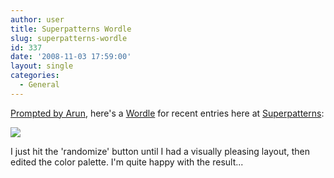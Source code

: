 ```yaml
---
author: user
title: Superpatterns Wordle
slug: superpatterns-wordle
id: 337
date: '2008-11-03 17:59:00'
layout: single
categories:
  - General
---
```


[Prompted by Arun](http://blogs.sun.com/arungupta/entry/wordle_word_cloud_applet), here's a [Wordle](http://www.wordle.net/) for recent entries here at [Superpatterns](http://blogs.sun.com/superpat/):

[![](http://blog.superpat.com/wp-content/uploads/2009/09/Wordle.png)](http://www.wordle.net/gallery/wrdl/286699/Superpatterns "Wordle: Superpatterns")

I just hit the 'randomize' button until I had a visually pleasing layout, then edited the color palette. I'm quite happy with the result...